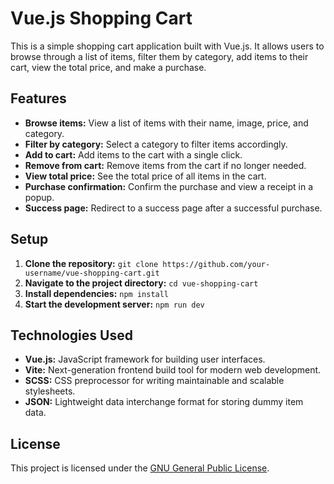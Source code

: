 # Vue.js Shopping Cart

This is a simple shopping cart application built with Vue.js. It allows users to browse through a list of items, filter them by category, add items to their cart, view the total price, and make a purchase.

## Features

- **Browse items:** View a list of items with their name, image, price, and category.
- **Filter by category:** Select a category to filter items accordingly.
- **Add to cart:** Add items to the cart with a single click.
- **Remove from cart:** Remove items from the cart if no longer needed.
- **View total price:** See the total price of all items in the cart.
- **Purchase confirmation:** Confirm the purchase and view a receipt in a popup.
- **Success page:** Redirect to a success page after a successful purchase.

## Setup

1. **Clone the repository:** `git clone https://github.com/your-username/vue-shopping-cart.git`
2. **Navigate to the project directory:** `cd vue-shopping-cart`
3. **Install dependencies:** `npm install`
4. **Start the development server:** `npm run dev`

## Technologies Used

- **Vue.js:** JavaScript framework for building user interfaces.
- **Vite:** Next-generation frontend build tool for modern web development.
- **SCSS:** CSS preprocessor for writing maintainable and scalable stylesheets.
- **JSON:** Lightweight data interchange format for storing dummy item data.

## License

This project is licensed under the [GNU General Public License](LICENSE).
